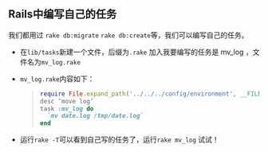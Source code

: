## Rails中编写自己的任务

我们都用过 `rake db:migrate` `rake db:create`等，我们可以编写自己的任务。

* 在`lib/tasks`新建一个文件，后缀为`.rake`  加入我要编写的任务是 mv_log ，文件名为`mv_log.rake`

* `mv_log.rake`内容如下：

  > ```ruby 
  > require File.expand_path('../../../config/environment', __FILE__) # 加载rails环境，方便使用modle中的方法 （这里没有用，因为没有用到model的方法）
  > desc ‘move log’
  > task :mv_log do
  >   `mv date.log /tmp/date.log`
  > end
  > ```

* 运行`rake -T`可以看到自己写的任务了，运行`rake mv_log` 试试！

